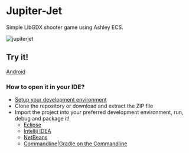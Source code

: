 # Jupiter-Jet
Simple LibGDX shooter game using Ashley ECS.

![jupiterjet](http://i.imgur.com/eaAfvyN.png)

## Try it!
[Android](https://www.dropbox.com/s/1tjlqaeruy61iup/Jupiter%20Jet.apk?dl=0)

### How to open it in your IDE?
* [Setup your development environment](https://github.com/libgdx/libgdx/wiki)
* Clone the repository or download and extract the ZIP file
* Import the project into your preferred development environment, run, debug and package it!
  * [Eclipse](https://github.com/libgdx/libgdx/wiki/Gradle-and-Eclipse)
  * [Intellij IDEA](https://github.com/libgdx/libgdx/wiki/Gradle-and-Intellij-IDEA)
  * [NetBeans](https://github.com/libgdx/libgdx/wiki/Gradle-and-NetBeans)
  * [Commandline|Gradle on the Commandline](https://github.com/libgdx/libgdx/wiki/Gradle-on-the-Commandline)
